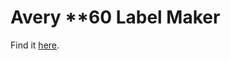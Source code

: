 # Avery **60 Label Maker

Find it [here](https://vicholz.github.io/viewhtml.html#https://raw.githubusercontent.com/vicholz/label_maker/refs/heads/main/avery_label_maker.html).
